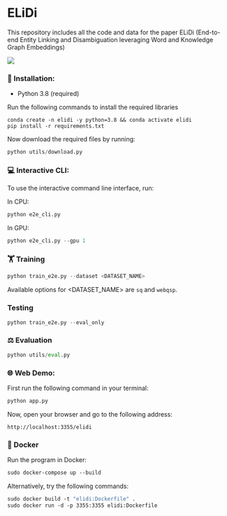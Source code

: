 # ELiDi
This repository includes all the code and data for the paper ELiDi (End-to-end Entity Linking and Disambiguation leveraging Word and Knowledge Graph Embeddings)

![](https://github.com/rashad101/ELiDi/blob/main/elidi-demo.gif)
### 🔧 Installation:
* Python 3.8 (required)

Run the following commands to install the required libraries
```shell
conda create -n elidi -y python=3.8 && conda activate elidi
pip install -r requirements.txt
```
Now download the required files by running:
```python
python utils/download.py
```

### 💻 Interactive CLI:
To use the interactive command line interface, run:

In CPU:
```python
python e2e_cli.py
```
In GPU:
```python
python e2e_cli.py --gpu 1
```

### 🏋️ Training
```python
python train_e2e.py --dataset <DATASET_NAME>
```
Available options for <DATASET_NAME> are ```sq``` and ```webqsp```.
### Testing
```python
python train_e2e.py --eval_only
```
### ⚖️ Evaluation
```python
python utils/eval.py
```

### 🌐 Web Demo:
First run the following command in your terminal:
```python
python app.py
```
Now, open your browser and go to the following address:
```
http://localhost:3355/elidi
```

### 🐳 Docker
Run the program in Docker:
```dockerfile
sudo docker-compose up --build
```
Alternatively, try the following commands:
```dockerfile
sudo docker build -t "elidi:Dockerfile" .
sudo docker run -d -p 3355:3355 elidi:Dockerfile
```